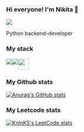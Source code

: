 ### Hi everyone! I'm Nikita 👋 
<a href="https://t.me/nicarpov" > <img src="https://img.shields.io/badge/Telegram-2CA5E0?style=for-the-badge&logo=telegram&logoColor=white"> </a>

<p> 
  Python backend-developer
</p>
<h3> My stack</h3>
<div style="display: flex"> 
  <img src="https://img.shields.io/badge/fastapi-109989?style=for-the-badge&logo=FASTAPI&logoColor=white">
  <img src="https://img.shields.io/badge/PostgreSQL-316192?style=for-the-badge&logo=postgresql&logoColor=white">
  <img style="height: 30px; " src="https://upload.wikimedia.org/wikipedia/commons/d/d7/SQLAlchemy.svg">
</div>


<h3> My Github stats</h3>

[![Anurag's GitHub stats](https://github-readme-stats.vercel.app/api?username=nicarpov)](https://github.com/anuraghazra/github-readme-stats)

 <h3>My Leetcode stats</h3>
 
[![KnlnKS's LeetCode stats](https://leetcode-stats-six.vercel.app/?username=nicarpov&theme=dark)](https://github.com/KnlnKS/leetcode-stats)


<!--
**nicarpov/nicarpov** is a ✨ _special_ ✨ repository because its `README.md` (this file) appears on your GitHub profile.



Here are some ideas to get you started:

- 🔭 I’m currently working on ...
- 🌱 I’m currently learning ...
- 👯 I’m looking to collaborate on ...
- 🤔 I’m looking for help with ...
- 💬 Ask me about ...
- 📫 How to reach me: ...
- 😄 Pronouns: ...
- ⚡ Fun fact: ...
-->
